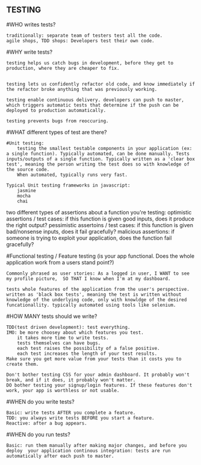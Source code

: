 ## TESTING

#WHO writes tests?
    
    traditionally: separate team of testers test all the code.
    agile shops, TDD shops: Developers test their own code.

#WHY write tests?
    
    testing helps us catch bugs in development, before they get to production, where they are cheaper to fix.

    
    testing lets us confidently refactor old code, and know immediately if the refactor broke anything that was previously working.

    testing enable continuous delivery. developers can push to master, which triggers automatic tests that determine if the push can be deployed to production automatically.
    
    testing prevents bugs from reoccuring.

#WHAT different types of test are there?

    #Unit testing:
        testing the smallest testable components in your application (ex: a single function). Typically automated, can be done manually. Tests inputs/outputs of a single function. Typically written as a 'clear box test', meaning the person writing the test does so with knowledge of the source code.
        When automated, typically runs very fast.
    
    Typical Unit testing frameworks in javascript:
        jasmine
        mocha
        chai

two different types of assertions about a function you're testing:
    optimistic assertions / test cases: if this function is given good inputs, does it produce the right output?
    pessimistic assertoins / test cases: if this function is given bad/nonsense inputs, does it fail gracefully?
        malicious assertions: if someone is trying to exploit your application, does the function fail gracefully?

#Functional testing / Feature testing (is your app functional. Does the whole application work from a users stand point?)

    Commonly phrased as user stories: As a logged in user, I WANT to see my profile picture,  SO THAT I know when I'm at my dashboard.

    tests whole features of the application from the user's perspective.
    written as 'black box tests', meaning the test is written without knowledge of the underlying code, only with knowldge of the desired funcationallity. typically automated using tools like selenium.

#HOW MANY tests should we write?

    TDD(test driven development): test everything.
    IMO: be more choosey about which features you test.
        it takes more time to write tests.
        tests themselves can have bugs.
        each test raises the possibility of a false positive.
        each test increases the length of your test results.
    Make sure you get more value from your tests than it costs you to create them.

    Don't bother testing CSS for your admin dashboard. It probably won't break, and if it does, it probably won't matter.
    DO bother testing your signup/login features. If these features don't work, your app is worthless or not usable.

#WHEN do you write tests?

    Basic: write tests AFTER you complete a feature. 
    TDD: you always write tests BEFORE you start a feature.
    Reactive: after a bug appears.

#WHEN do you run tests?

    Basic: run them manually after making major changes, and before you deploy  your application continous integration: tests are run automatically after each push to master.






